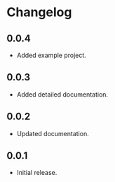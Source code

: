 # Changelog

## 0.0.4
- Added example project.

## 0.0.3
- Added detailed documentation.

## 0.0.2
- Updated documentation.

## 0.0.1
- Initial release.

